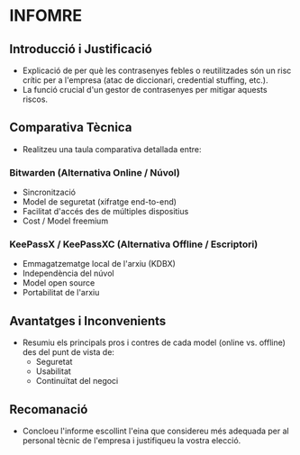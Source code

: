 # INFOMRE

## Introducció i Justificació
- Explicació de per què les contrasenyes febles o reutilitzades són un risc crític per a l'empresa (atac de diccionari, credential stuffing, etc.).
- La funció crucial d'un gestor de contrasenyes per mitigar aquests riscos.

## Comparativa Tècnica
- Realitzeu una taula comparativa detallada entre:

### Bitwarden (Alternativa Online / Núvol)
- Sincronització
- Model de seguretat (xifratge end-to-end)
- Facilitat d'accés des de múltiples dispositius
- Cost / Model freemium

### KeePassX / KeePassXC (Alternativa Offline / Escriptori)
- Emmagatzematge local de l'arxiu (KDBX)
- Independència del núvol
- Model open source
- Portabilitat de l'arxiu

## Avantatges i Inconvenients
- Resumiu els principals pros i contres de cada model (online vs. offline) des del punt de vista de:
  - Seguretat
  - Usabilitat
  - Continuïtat del negoci

## Recomanació
- Concloeu l'informe escollint l'eina que considereu més adequada per al personal tècnic de l'empresa i justifiqueu la vostra elecció.


